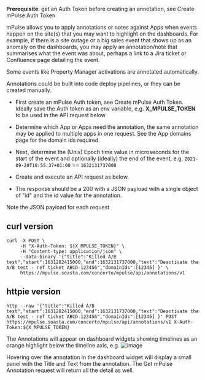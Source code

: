 **Prerequisite**: get an Auth Token before creating an annotation, see Create mPulse Auth Token


mPulse allows you to apply annotations or notes against Apps when events happen on the site(s) that you may want to highlight on the dashboards. For example, if there is a site outage or a big sales event that shows up as an anomaly on the dashboards, you may apply an annotation/note that summarises what the event was about, perhaps a link to a Jira ticket or Confluence page detailing the event.

Some events like Property Manager activations are annotated automatically.

Annotations could be built into code deploy pipelines, or they can be created manually.

- First create an mPulse Auth token, see Create mPulse Auth Token. Ideally save the Auth token as an env variable, e.g. **X_MPULSE_TOKEN** to be used in the API request below

- Determine which App or Apps need the annotation, the same annotation may be applied to multiple apps in one request. See the App domains page for the domain ids required.

- Next, determine the (Unix) Epoch time value in microseconds for the start of the event and optionally (ideally) the end of the event, e.g. `2021-09-20T10:55:37+01:00` == `1632131737000`

- Create and execute an API request as below.

- The response should be a 200 with a JSON payload with a single object of "id" and the id value for the annotation.

Note the JSON payload for each request

## curl version
```shell
curl -X POST \
     -H "X-Auth-Token: ${X_MPULSE_TOKEN}" \
     -H "Content-type: application/json" \
     --data-binary '{"title":"Killed A/B test","start":1631282415000,"end":1632131737000,"text":"Deactivate the A/B test - ref ticket ABCD-123456","domainIds":[12345] }' \
     https://mpulse.soasta.com/concerto/mpulse/api/annotations/v1
```     

## httpie version
```shell
http --raw '{"title":"Killed A/B test","start":1631282415000,"end":1632131737000,"text":"Deactivate the A/B test - ref ticket ABCD-123456","domainIds":[12345] }' POST https://mpulse.soasta.com/concerto/mpulse/api/annotations/v1 X-Auth-Token:${X_MPULSE_TOKEN}
```
The Annotations will appear on dashboard widgets showing timelines as an orange highlight below the timeline axis, e.g.
![image](https://user-images.githubusercontent.com/11668707/134006109-97cde0b6-5c61-46f4-b139-496197e879fe.png)

Hovering over the annotation in the dashboard widget will display a small panel with the Title and Text from the annotation.
The Get mPulse Annotation request will return all the detail as well.

